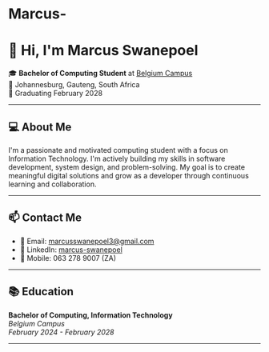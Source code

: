 # Marcus-
# 👋 Hi, I'm Marcus Swanepoel

🎓 **Bachelor of Computing Student** at [Belgium Campus](https://www.belgiumcampus.ac.za/)  
📍 Johannesburg, Gauteng, South Africa  
📅 Graduating February 2028

---

## 💻 About Me

I'm a passionate and motivated computing student with a focus on Information Technology. I'm actively building my skills in software development, system design, and problem-solving. My goal is to create meaningful digital solutions and grow as a developer through continuous learning and collaboration.

---

## 📫 Contact Me

- 📧 Email: [marcusswanepoel3@gmail.com](mailto:marcusswanepoel3@gmail.com)  
- 🔗 LinkedIn: [marcus-swanepoel](https://www.linkedin.com/in/marcus-swanepoel-559b032ab)  
- 📱 Mobile: 063 278 9007 (ZA)

---

## 📚 Education

**Bachelor of Computing, Information Technology**  
*Belgium Campus*  
_February 2024 - February 2028_

---
